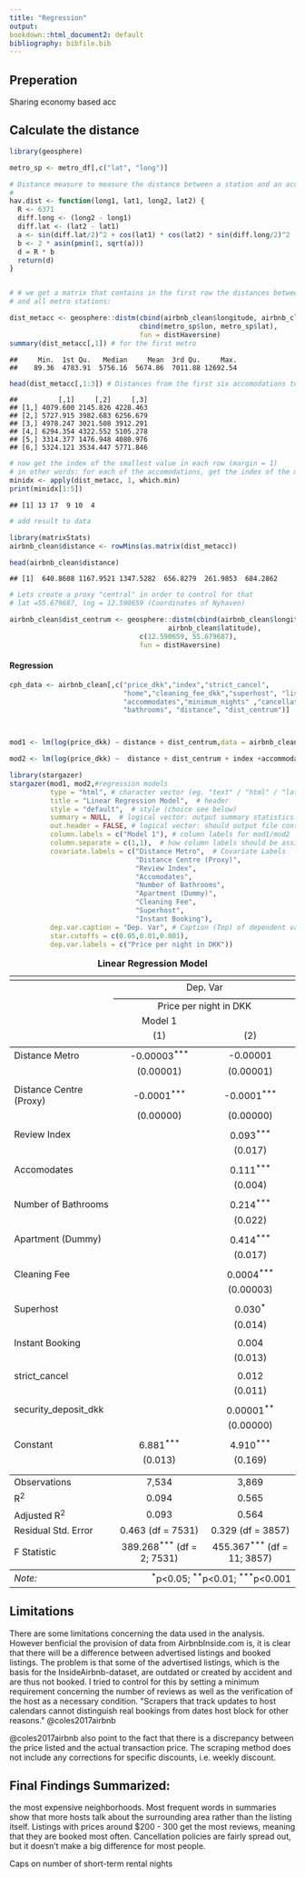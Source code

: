 ```yaml
---
title: "Regression"
output:
bookdown::html_document2: default
bibliography: bibfile.bib
---
```

## Preperation


Sharing economy based acc














## Calculate the distance


```r
library(geosphere)

metro_sp <- metro_df[,c("lat", "long")]

# Distance measure to measure the distance between a station and an accommodation
#
hav.dist <- function(long1, lat1, long2, lat2) {
  R <- 6371
  diff.long <- (long2 - long1)
  diff.lat <- (lat2 - lat1)
  a <- sin(diff.lat/2)^2 + cos(lat1) * cos(lat2) * sin(diff.long/2)^2
  b <- 2 * asin(pmin(1, sqrt(a))) 
  d = R * b
  return(d)
}


# # we get a matrix that contains in the first row the distances between the first accomodation 
# and all metro stations:

dist_metacc <- geosphere::distm(cbind(airbnb_clean$longitude, airbnb_clean$latitude),
                                cbind(metro_sp$lon, metro_sp$lat), 
                                fun = distHaversine)
summary(dist_metacc[,1]) # for the first metro
```

```
##     Min.  1st Qu.   Median     Mean  3rd Qu.     Max. 
##    89.36  4783.91  5756.16  5674.86  7011.88 12692.54
```

```r
head(dist_metacc[,1:3]) # Distances from the first six accomodations to the first three metros
```

```
##          [,1]     [,2]     [,3]
## [1,] 4079.600 2145.826 4228.463
## [2,] 5727.915 3982.683 6256.679
## [3,] 4978.247 3021.508 3912.291
## [4,] 6294.354 4322.552 5105.278
## [5,] 3314.377 1476.948 4080.976
## [6,] 5324.121 3534.447 5771.846
```

```r
# now get the index of the smallest value in each row (margin = 1)
# in other words: for each of the accomodations, get the index of the metro station that is closest
minidx <- apply(dist_metacc, 1, which.min)
print(minidx[1:5])
```

```
## [1] 13 17  9 10  4
```

```r
# add result to data

library(matrixStats)
airbnb_clean$distance <- rowMins(as.matrix(dist_metacc))

head(airbnb_clean$distance)
```

```
## [1]  640.8608 1167.9521 1347.5282  656.8279  261.9853  684.2862
```

```r
# Lets create a proxy "central" in order to control for that
# lat =55.679687, lng = 12.590659 (Coordinates of Nyhaven)

airbnb_clean$dist_centrum <- geosphere::distm(cbind(airbnb_clean$longitude,
                                       airbnb_clean$latitude),
                                c(12.590659, 55.679687), 
                                fun = distHaversine)
```




#### Regression #### 



```r
cph_data <- airbnb_clean[,c("price_dkk","index","strict_cancel",
                            "home","cleaning_fee_dkk","superhost", "listing_duration","price_person", "instant", "security_deposit_dkk",
                            "accommodates","minimum_nights" ,"cancellation_policy",
                            "bathrooms", "distance", "dist_centrum")]



mod1 <- lm(log(price_dkk) ~ distance + dist_centrum,data = airbnb_clean )

mod2 <- lm(log(price_dkk) ~  distance + dist_centrum + index +accommodates+ bathrooms + home + cleaning_fee_dkk +superhost+ instant + strict_cancel + security_deposit_dkk   , data = cph_data)

library(stargazer)
stargazer(mod1, mod2,#regression models 
          type = "html", # character vector (eg. "text" / "html" / "latex")
          title = "Linear Regression Model",  # header
          style = "default",  # style (choice see below)
          summary = NULL,  # logical vector: output summary statistics when given data.frame# path and output of file
          out.header = FALSE, # logical vector: should output file contain code-header?
          column.labels = c("Model 1"), # column labels for mod1/mod2
          column.separate = c(1,1),  # how column labels should be assigned (label over sev. columns possible)
          covariate.labels = c("Distance Metro",  # Covariate Labels
                               "Distance Centre (Proxy)",
                               "Review Index",
                               "Accomodates",
                               "Number of Bathrooms",
                               "Apartment (Dummy)",
                               "Cleaning Fee",
                               "Superhost",
                               "Instant Booking"),
          dep.var.caption = "Dep. Var", # Caption (Top) of dependent variable
          star.cutoffs = c(0.05,0.01,0.001),
          dep.var.labels = c("Price per night in DKK"))
```


<table style="text-align:center"><caption><strong>Linear Regression Model</strong></caption>
<tr><td colspan="3" style="border-bottom: 1px solid black"></td></tr><tr><td style="text-align:left"></td><td colspan="2">Dep. Var</td></tr>
<tr><td></td><td colspan="2" style="border-bottom: 1px solid black"></td></tr>
<tr><td style="text-align:left"></td><td colspan="2">Price per night in DKK</td></tr>
<tr><td style="text-align:left"></td><td>Model 1</td><td></td></tr>
<tr><td style="text-align:left"></td><td>(1)</td><td>(2)</td></tr>
<tr><td colspan="3" style="border-bottom: 1px solid black"></td></tr><tr><td style="text-align:left">Distance Metro</td><td>-0.00003<sup>***</sup></td><td>-0.00001</td></tr>
<tr><td style="text-align:left"></td><td>(0.00001)</td><td>(0.00001)</td></tr>
<tr><td style="text-align:left"></td><td></td><td></td></tr>
<tr><td style="text-align:left">Distance Centre (Proxy)</td><td>-0.0001<sup>***</sup></td><td>-0.0001<sup>***</sup></td></tr>
<tr><td style="text-align:left"></td><td>(0.00000)</td><td>(0.00000)</td></tr>
<tr><td style="text-align:left"></td><td></td><td></td></tr>
<tr><td style="text-align:left">Review Index</td><td></td><td>0.093<sup>***</sup></td></tr>
<tr><td style="text-align:left"></td><td></td><td>(0.017)</td></tr>
<tr><td style="text-align:left"></td><td></td><td></td></tr>
<tr><td style="text-align:left">Accomodates</td><td></td><td>0.111<sup>***</sup></td></tr>
<tr><td style="text-align:left"></td><td></td><td>(0.004)</td></tr>
<tr><td style="text-align:left"></td><td></td><td></td></tr>
<tr><td style="text-align:left">Number of Bathrooms</td><td></td><td>0.214<sup>***</sup></td></tr>
<tr><td style="text-align:left"></td><td></td><td>(0.022)</td></tr>
<tr><td style="text-align:left"></td><td></td><td></td></tr>
<tr><td style="text-align:left">Apartment (Dummy)</td><td></td><td>0.414<sup>***</sup></td></tr>
<tr><td style="text-align:left"></td><td></td><td>(0.017)</td></tr>
<tr><td style="text-align:left"></td><td></td><td></td></tr>
<tr><td style="text-align:left">Cleaning Fee</td><td></td><td>0.0004<sup>***</sup></td></tr>
<tr><td style="text-align:left"></td><td></td><td>(0.00003)</td></tr>
<tr><td style="text-align:left"></td><td></td><td></td></tr>
<tr><td style="text-align:left">Superhost</td><td></td><td>0.030<sup>*</sup></td></tr>
<tr><td style="text-align:left"></td><td></td><td>(0.014)</td></tr>
<tr><td style="text-align:left"></td><td></td><td></td></tr>
<tr><td style="text-align:left">Instant Booking</td><td></td><td>0.004</td></tr>
<tr><td style="text-align:left"></td><td></td><td>(0.013)</td></tr>
<tr><td style="text-align:left"></td><td></td><td></td></tr>
<tr><td style="text-align:left">strict_cancel</td><td></td><td>0.012</td></tr>
<tr><td style="text-align:left"></td><td></td><td>(0.011)</td></tr>
<tr><td style="text-align:left"></td><td></td><td></td></tr>
<tr><td style="text-align:left">security_deposit_dkk</td><td></td><td>0.00001<sup>**</sup></td></tr>
<tr><td style="text-align:left"></td><td></td><td>(0.00000)</td></tr>
<tr><td style="text-align:left"></td><td></td><td></td></tr>
<tr><td style="text-align:left">Constant</td><td>6.881<sup>***</sup></td><td>4.910<sup>***</sup></td></tr>
<tr><td style="text-align:left"></td><td>(0.013)</td><td>(0.169)</td></tr>
<tr><td style="text-align:left"></td><td></td><td></td></tr>
<tr><td colspan="3" style="border-bottom: 1px solid black"></td></tr><tr><td style="text-align:left">Observations</td><td>7,534</td><td>3,869</td></tr>
<tr><td style="text-align:left">R<sup>2</sup></td><td>0.094</td><td>0.565</td></tr>
<tr><td style="text-align:left">Adjusted R<sup>2</sup></td><td>0.093</td><td>0.564</td></tr>
<tr><td style="text-align:left">Residual Std. Error</td><td>0.463 (df = 7531)</td><td>0.329 (df = 3857)</td></tr>
<tr><td style="text-align:left">F Statistic</td><td>389.268<sup>***</sup> (df = 2; 7531)</td><td>455.367<sup>***</sup> (df = 11; 3857)</td></tr>
<tr><td colspan="3" style="border-bottom: 1px solid black"></td></tr><tr><td style="text-align:left"><em>Note:</em></td><td colspan="2" style="text-align:right"><sup>*</sup>p<0.05; <sup>**</sup>p<0.01; <sup>***</sup>p<0.001</td></tr>
</table>


## Limitations

There are some limitations concerning the data used in the analysis. However benficial the provision of data from AirbnbInside.com is, it is clear that there will be a difference between advertised listings and booked listings. The problem is that some of the advertised listings, which is the basis for the InsideAirbnb-dataset, are outdated or created by accident and are thus not booked. I tried to control for this by setting a minimum requirement concerning the number of reviews as well as the verification of the host as a necessary condition. "Scrapers that track updates to host calendars cannot distinguish real bookings from
dates host block for other reasons." @coles2017airbnb

@coles2017airbnb also point to the fact that there is a discrepancy between the price listed and the actual transaction price. The scraping method does not include any corrections for specific discounts, i.e. weekly discount. 




## Final Findings Summarized:

the most expensive neighborhoods.
Most frequent words in summaries show that more hosts talk about the surrounding area rather than the listing itself.
Listings with prices around $200 - 300 get the most reviews, meaning that they are booked most often.
Cancellation policies are fairly spread out, but it doesn’t make a big difference for most people.


Caps on number of short-term rental nights
